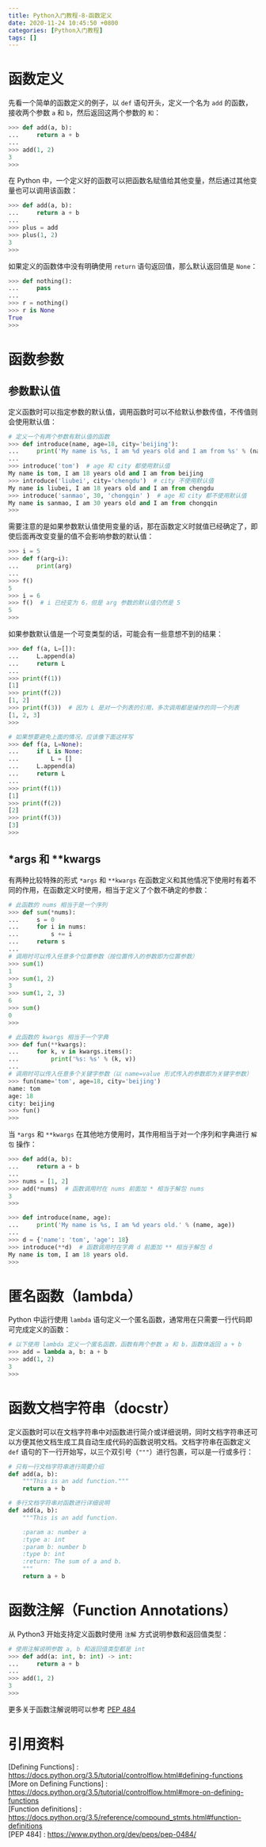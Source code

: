 ```yaml
---
title: Python入门教程-8-函数定义
date: 2020-11-24 10:45:50 +0800
categories: [Python入门教程]
tags: []
---
```


# 函数定义

先看一个简单的函数定义的例子，以 `def` 语句开头，定义一个名为 `add` 的函数，接收两个参数 `a` 和 `b`，然后返回这两个参数的 `和`：

```python
>>> def add(a, b):
...     return a + b
...
>>> add(1, 2)
3
>>>
```

在 Python 中，一个定义好的函数可以把函数名赋值给其他变量，然后通过其他变量也可以调用该函数：

```python
>>> def add(a, b):
...     return a + b
...
>>> plus = add
>>> plus(1, 2)
3
>>>
```

如果定义的函数体中没有明确使用 `return` 语句返回值，那么默认返回值是 `None`：

```python
>>> def nothing():
...     pass
...
>>> r = nothing()
>>> r is None
True
>>>
```

# 函数参数

## 参数默认值

定义函数时可以指定参数的默认值，调用函数时可以不给默认参数传值，不传值则会使用默认值：

```python
# 定义一个有两个参数有默认值的函数
>>> def introduce(name, age=18, city='beijing'):
...     print('My name is %s, I am %d years old and I am from %s' % (name, age, city))
...
>>> introduce('tom')  # age 和 city 都使用默认值
My name is tom, I am 18 years old and I am from beijing
>>> introduce('liubei', city='chengdu')  # city 不使用默认值
My name is liubei, I am 18 years old and I am from chengdu
>>> introduce('sanmao', 30, 'chongqin' )  # age 和 city 都不使用默认值
My name is sanmao, I am 30 years old and I am from chongqin
>>>
```

需要注意的是如果参数默认值使用变量的话，那在函数定义时就值已经确定了，即使后面再改变变量的值不会影响参数的默认值：

```python
>>> i = 5
>>> def f(arg=i):
...     print(arg)
...
>>> f()
5
>>> i = 6
>>> f()  # i 已经变为 6，但是 arg 参数的默认值仍然是 5
5
>>>
```

如果参数默认值是一个可变类型的话，可能会有一些意想不到的结果：

```python
>>> def f(a, L=[]):
...     L.append(a)
...     return L
...
>>> print(f(1))
[1]
>>> print(f(2))
[1, 2]
>>> print(f(3))  # 因为 L 是对一个列表的引用，多次调用都是操作的同一个列表
[1, 2, 3]
>>>

# 如果想要避免上面的情况，应该像下面这样写
>>> def f(a, L=None):
...     if L is None:
...         L = []
...     L.append(a)
...     return L
...
>>> print(f(1))
[1]
>>> print(f(2))
[2]
>>> print(f(3))
[3]
>>>
```

## *args 和 **kwargs

有两种比较特殊的形式 `*args` 和 `**kwargs` 在函数定义和其他情况下使用时有着不同的作用，在函数定义时使用，相当于定义了个数不确定的参数：

```python
# 此函数的 nums 相当于是一个序列
>>> def sum(*nums):
...     s = 0
...     for i in nums:
...         s += i
...     return s
...
# 调用时可以传入任意多个位置参数（按位置传入的参数即为位置参数）
>>> sum(1) 
1
>>> sum(1, 2)
3
>>> sum(1, 2, 3)
6
>>> sum() 
0
>>>
```

```python
# 此函数的 kwargs 相当于一个字典
>>> def fun(**kwargs):
...     for k, v in kwargs.items():
...         print('%s: %s' % (k, v))
...
# 调用时可以传入任意多个关键字参数（以 name=value 形式传入的参数即为关键字参数）
>>> fun(name='tom', age=18, city='beijing')
name: tom
age: 18
city: beijing
>>> fun()
>>>
```

当 `*args` 和 `**kwargs` 在其他地方使用时，其作用相当于对一个序列和字典进行 `解包` 操作：

```python
>>> def add(a, b):
...     return a + b
...
>>> nums = [1, 2]
>>> add(*nums)  # 函数调用时在 nums 前面加 * 相当于解包 nums
3
>>>
```

```python
>>> def introduce(name, age):
...     print('My name is %s, I am %d years old.' % (name, age))
...
>>> d = {'name': 'tom', 'age': 18}
>>> introduce(**d)  # 函数调用时在字典 d 前面加 ** 相当于解包 d
My name is tom, I am 18 years old.
>>>
```

# 匿名函数（lambda）

Python 中运行使用 `lambda` 语句定义一个匿名函数，通常用在只需要一行代码即可完成定义的函数：

```python
# 以下使用 lambda 定义一个匿名函数，函数有两个参数 a 和 b，函数体返回 a + b
>>> add = lambda a, b: a + b
>>> add(1, 2)
3
>>>
```

# 函数文档字符串（docstr）

定义函数时可以在文档字符串中对函数进行简介或详细说明，同时文档字符串还可以方便其他文档生成工具自动生成代码的函数说明文档。文档字符串在函数定义 `def` 语句的下一行开始写，以三个双引号（`"""`）进行包裹，可以是一行或多行：

```python
# 只有一行文档字符串进行简要介绍
def add(a, b):
    """This is an add function."""
    return a + b

# 多行文档字符串对函数进行详细说明
def add(a, b):
    """This is an add function.

    :param a: number a
    :type a: int
    :param b: number b
    :type b: int
    :return: The sum of a and b.
    """
    return a + b
```

# 函数注解（Function Annotations）

从 Python3 开始支持定义函数时使用 `注解` 方式说明参数和返回值类型：

```python
# 使用注解说明参数 a, b 和返回值类型都是 int
>>> def add(a: int, b: int) -> int:
...     return a + b
...
>>> add(1, 2)
3
>>>
```

更多关于函数注解说明可以参考 [PEP 484](https://www.python.org/dev/peps/pep-0484/)

# 引用资料

[Defining Functions] : https://docs.python.org/3.5/tutorial/controlflow.html#defining-functions  
[More on Defining Functions] : https://docs.python.org/3.5/tutorial/controlflow.html#more-on-defining-functions  
[Function definitions] : https://docs.python.org/3.5/reference/compound_stmts.html#function-definitions  
[PEP 484] : https://www.python.org/dev/peps/pep-0484/
